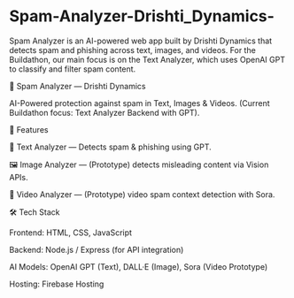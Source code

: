 # Spam-Analyzer-Drishti_Dynamics-
Spam Analyzer is an AI-powered web app built by Drishti Dynamics that detects spam and phishing across text, images, and videos. For the Buildathon, our main focus is on the Text Analyzer, which uses OpenAI GPT to classify and filter spam content.

🚀 Spam Analyzer — Drishti Dynamics

AI-Powered protection against spam in Text, Images & Videos.
(Current Buildathon focus: Text Analyzer Backend with GPT).

📌 Features

📝 Text Analyzer — Detects spam & phishing using GPT.

🖼️ Image Analyzer — (Prototype) detects misleading content via Vision APIs.

🎥 Video Analyzer — (Prototype) video spam context detection with Sora.

🛠️ Tech Stack

Frontend: HTML, CSS, JavaScript

Backend: Node.js / Express (for API integration)

AI Models: OpenAI GPT (Text), DALL·E (Image), Sora (Video Prototype)

Hosting: Firebase Hosting
